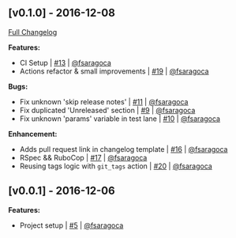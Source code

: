 ## [v0.1.0] - 2016-12-08
[Full Changelog](https://github.com/fsaragoca/fastlane-plugin-changelog_generator/compare/v0.0.1...v0.1.0)

**Features:**
- CI Setup | [#13](https://github.com/fsaragoca/fastlane-plugin-changelog_generator/pull/13) | [@fsaragoca](https://github.com/fsaragoca)
- Actions refactor & small improvements | [#19](https://github.com/fsaragoca/fastlane-plugin-changelog_generator/pull/19) | [@fsaragoca](https://github.com/fsaragoca)

**Bugs:**
- Fix unknown 'skip release notes' | [#11](https://github.com/fsaragoca/fastlane-plugin-changelog_generator/pull/11) | [@fsaragoca](https://github.com/fsaragoca)
- Fix duplicated 'Unreleased' section | [#9](https://github.com/fsaragoca/fastlane-plugin-changelog_generator/pull/9) | [@fsaragoca](https://github.com/fsaragoca)
- Fix unknown 'params' variable in test lane | [#10](https://github.com/fsaragoca/fastlane-plugin-changelog_generator/pull/10) | [@fsaragoca](https://github.com/fsaragoca)

**Enhancement:**
- Adds pull request link in changelog template | [#16](https://github.com/fsaragoca/fastlane-plugin-changelog_generator/pull/16) | [@fsaragoca](https://github.com/fsaragoca)
- RSpec && RuboCop | [#17](https://github.com/fsaragoca/fastlane-plugin-changelog_generator/pull/17) | [@fsaragoca](https://github.com/fsaragoca)
- Reusing tags logic with `git_tags` action | [#20](https://github.com/fsaragoca/fastlane-plugin-changelog_generator/pull/20) | [@fsaragoca](https://github.com/fsaragoca)

## [v0.0.1] - 2016-12-06

**Features:**
- Project setup | [#5](https://github.com/fsaragoca/fastlane-plugin-changelog_generator/pull/5) | [@fsaragoca](https://github.com/fsaragoca)
